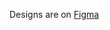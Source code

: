 Designs are on [Figma](https://www.figma.com/file/WlZec8PiRiPY2F1XH4WbcDLX/Currency-Converter?node-id=7%3A2)